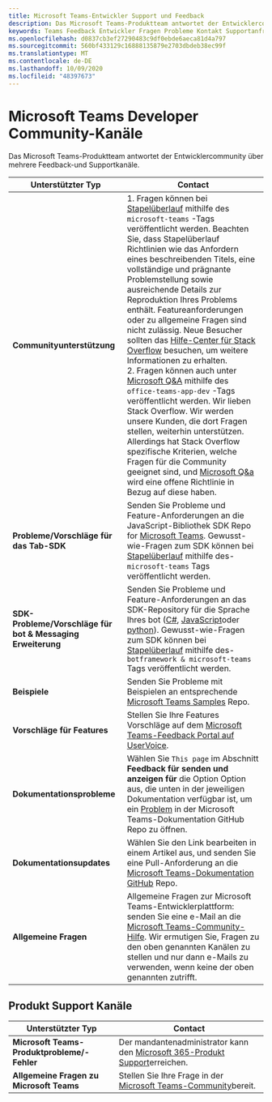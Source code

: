 ```yaml
---
title: Microsoft Teams-Entwickler Support und Feedback
description: Das Microsoft Teams-Produktteam antwortet der Entwicklercommunity über mehrere Feedback-und Supportkanäle.
keywords: Teams Feedback Entwickler Fragen Probleme Kontakt Supportanfrage Bugs Beiträge Community
ms.openlocfilehash: d0837cb3ef27290483c9df0ebde6aeca81d4a797
ms.sourcegitcommit: 560bf433129c16888135879e2703dbdeb38ec99f
ms.translationtype: MT
ms.contentlocale: de-DE
ms.lasthandoff: 10/09/2020
ms.locfileid: "48397673"
---
```

# <a name="microsoft-teams-developer-community-channels"></a>Microsoft Teams Developer Community-Kanäle

Das Microsoft Teams-Produktteam antwortet der Entwicklercommunity über mehrere Feedback-und Supportkanäle.


|            **Unterstützter Typ**            |               **Contact**                                                                                  |
|-----------------------------------------------------|---------------------------------------------------------------------------------------------------------------------------------------------------------------------------------------------------------------------------------------------------------------------------------------------------------------------------------------------------------------------------------------------------------------------------------------------------------------------------------------------------|
|         **Communityunterstützung**          | 1. Fragen können bei [Stapelüberlauf](https://stackoverflow.com/questions/tagged/microsoft-teams) mithilfe des `microsoft-teams` -Tags veröffentlicht werden. Beachten Sie, dass Stapelüberlauf Richtlinien wie das Anfordern eines beschreibenden Titels, eine vollständige und prägnante Problemstellung sowie ausreichende Details zur Reproduktion Ihres Problems enthält. Featureanforderungen oder zu allgemeine Fragen sind nicht zulässig. Neue Besucher sollten das [Hilfe-Center für Stack Overflow](https://stackoverflow.com/help/how-to-ask) besuchen, um weitere Informationen zu erhalten.                                                                                                                                                                        <br/>2. Fragen können auch unter [Microsoft Q&A](/answers/topics/office-teams-app-dev.html) mithilfe des `office-teams-app-dev` -Tags veröffentlicht werden. Wir lieben Stack Overflow. Wir werden unsere Kunden, die dort Fragen stellen, weiterhin unterstützen. Allerdings hat Stack Overflow spezifische Kriterien, welche Fragen für die Community geeignet sind, und [Microsoft Q&a](/answers/topics/office-teams-app-dev.html) wird eine offene Richtlinie in Bezug auf diese haben.                                                                                                    |
|        **Probleme/Vorschläge für das Tab-SDK**        |  Senden Sie Probleme und Feature-Anforderungen an die JavaScript-Bibliothek SDK Repo for [Microsoft Teams](https://github.com/OfficeDev/microsoft-teams-library-js/issues). Gewusst-wie-Fragen zum SDK können bei [Stapelüberlauf](https://stackoverflow.com/questions/tagged/microsoft-teams) mithilfe des- `microsoft-teams` Tags veröffentlicht werden.                                                                                                                                                                                                                       |
|            **SDK-Probleme/Vorschläge für bot & Messaging Erweiterung**             |       Senden Sie Probleme und Feature-Anforderungen an das SDK-Repository für die Sprache Ihres bot ([C#](https://github.com/Microsoft/botbuilder-dotnet/), [JavaScript](https://github.com/Microsoft/botbuilder-js)oder [python](https://github.com/Microsoft/botbuilder-python)). Gewusst-wie-Fragen zum SDK können bei [Stapelüberlauf](https://stackoverflow.com/questions/tagged/botframework%20microsoft-teams) mithilfe des- `botframework & microsoft-teams` Tags veröffentlicht werden.                                                                                            |
| **Beispiele** |             Senden Sie Probleme mit Beispielen an entsprechende [Microsoft Teams Samples](/microsoftteams/platform/tutorials/code-samples) Repo.                                                                                                                                                                                            |
| **Vorschläge für Features**             |      Stellen Sie Ihre Features Vorschläge auf dem [Microsoft Teams-Feedback Portal auf UserVoice](https://microsoftteams.uservoice.com/forums/555103-public-preview/category/182881-developer-platform).                                                                                                                                                            |
|        **Dokumentationsprobleme**        |                                                                                                                                                                      Wählen Sie `This page` im Abschnitt **Feedback für senden und anzeigen für** die Option Option aus, die unten in der jeweiligen Dokumentation verfügbar ist, um ein [Problem](https://github.com/MicrosoftDocs/msteams-docs/issues) in der Microsoft Teams-Dokumentation GitHub Repo zu öffnen.                                                                                                                                                                      |
|       **Dokumentationsupdates**        | Wählen Sie den Link bearbeiten in einem Artikel aus, und senden Sie eine Pull-Anforderung an die [Microsoft Teams-Dokumentation GitHub](https://github.com/MicrosoftDocs/msteams-docs) Repo.                                                                                                                                                                      |
|          **Allgemeine Fragen**         |          Allgemeine Fragen zur Microsoft Teams-Entwicklerplattform: senden Sie eine e-Mail an die [Microsoft Teams-Community-Hilfe](mailto:microsoftteamsdev@microsoft.com). Wir ermutigen Sie, Fragen zu den oben genannten Kanälen zu stellen und nur dann e-Mails zu verwenden, wenn keine der oben genannten zutrifft.                                                                                                                                                                          |

## <a name="product-support-channels"></a>Produkt Support Kanäle
|            **Unterstützter Typ**            |               **Contact**                                                                                  |
|-----------------------------------------------------|---------------------------------------------------------------------------------------------------------------------------------------------------------------------------------------------------------------------------------------------------------------------------------------------------------------------------------------------------------------------------------------------------------------------------------------------------------------------------------------------------|
|         **Microsoft Teams-Produktprobleme/-Fehler**          | Der mandantenadministrator kann den [Microsoft 365-Produkt Support](/microsoft-365/admin/contact-support-for-business-products)erreichen.                                                            |
|        **Allgemeine Fragen zu Microsoft Teams**        |  Stellen Sie Ihre Frage in der [Microsoft Teams-Community](https://answers.microsoft.com/en-us/msteams/forum)bereit.               |                                                                                                                                                         
